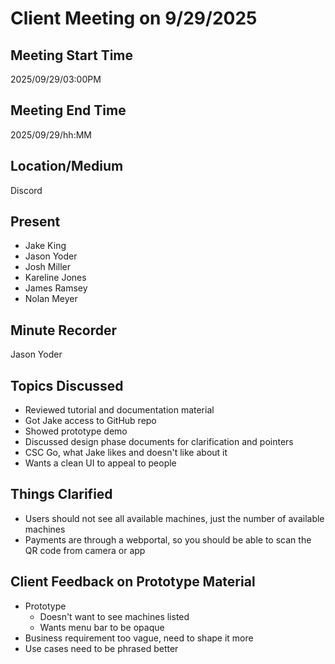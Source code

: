 # Client Meeting on 9/29/2025

## Meeting Start Time

2025/09/29/03:00PM

## Meeting End Time

2025/09/29/hh:MM 

## Location/Medium

Discord

## Present

- Jake King
- Jason Yoder
- Josh Miller
- Kareline Jones
- James Ramsey
- Nolan Meyer

## Minute Recorder

Jason Yoder

## Topics Discussed
- Reviewed tutorial and documentation material
- Got Jake access to GitHub repo
- Showed prototype demo
- Discussed design phase documents for clarification and pointers
- CSC Go, what Jake likes and doesn't like about it
- Wants a clean UI to appeal to people
  
## Things Clarified
- Users should not see all available machines, just the number of available machines
- Payments are through a webportal, so you should be able to scan the QR code from camera or app

## Client Feedback on Prototype Material
- Prototype
  - Doesn't want to see machines listed
  - Wants menu bar to be opaque
- Business requirement too vague, need to shape it more
- Use cases need to be phrased better
